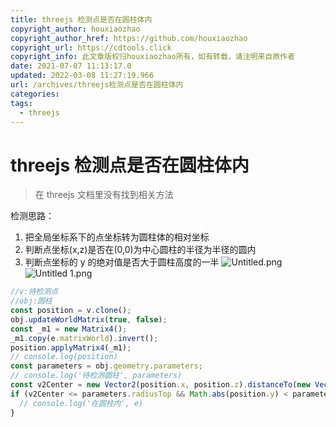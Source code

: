 ```yaml
---
title: threejs 检测点是否在圆柱体内
copyright_author: houxiaozhao
copyright_author_href: https://github.com/houxiaozhao
copyright_url: https://cdtools.click
copyright_info: 此文章版权归houxiaozhao所有，如有转载，请注明来自原作者
date: 2021-07-07 11:13:17.0
updated: 2022-03-08 11:27:19.966
url: /archives/threejs检测点是否在圆柱体内
categories:
tags:
  - threejs
---
```


# threejs 检测点是否在圆柱体内

> 在 threejs 文档里没有找到相关方法

检测思路：

1. 把全局坐标系下的点坐标转为圆柱体的相对坐标
2. 判断点坐标(x,z)是否在(0,0)为中心圆柱的半径为半径的圆内
3. 判断点坐标的 y 的绝对值是否大于圆柱高度的一半
   ![Untitled.png](https://cdn.jsdelivr.net/gh/houxiaozhao/imageLibrary@master/uPic/2022/05/20/xtt4T3.png)![Untitled 1.png](https://cdn.jsdelivr.net/gh/houxiaozhao/imageLibrary@master/uPic/2022/05/20/ZCr5BF.png)

```jsx
//v:待检测点
//obj:圆柱
const position = v.clone();
obj.updateWorldMatrix(true, false);
const _m1 = new Matrix4();
_m1.copy(e.matrixWorld).invert();
position.applyMatrix4(_m1);
// console.log(position)
const parameters = obj.geometry.parameters;
// console.log('待检测圆柱', parameters)
const v2Center = new Vector2(position.x, position.z).distanceTo(new Vector2());
if (v2Center <= parameters.radiusTop && Math.abs(position.y) < parameters.height / 2) {
  // console.log('在圆柱内', e)
}
```
